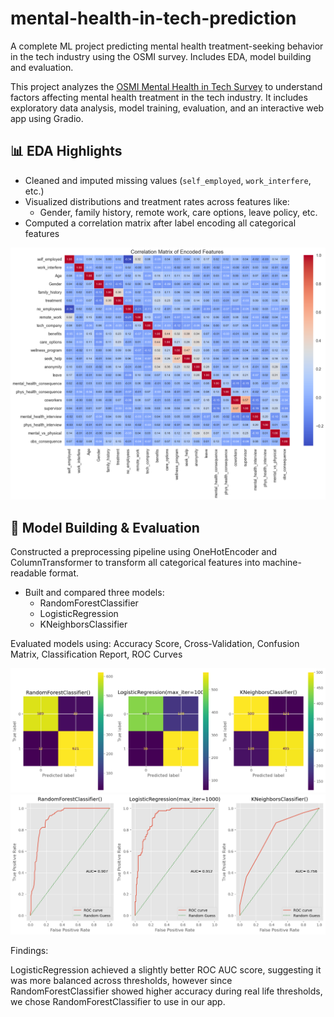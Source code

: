 # mental-health-in-tech-prediction
A complete ML project predicting mental health treatment-seeking behavior in the tech industry using the OSMI survey. Includes EDA, model building and evaluation.

This project analyzes the [OSMI Mental Health in Tech Survey](https://www.kaggle.com/datasets/osmi/mental-health-in-tech-survey) to understand factors affecting mental health treatment in the tech industry. It includes exploratory data analysis, model training, evaluation, and an interactive web app using Gradio.

## 📊 EDA Highlights

- Cleaned and imputed missing values (`self_employed`, `work_interfere`, etc.)
- Visualized distributions and treatment rates across features like:
    - Gender, family history, remote work, care options, leave policy, etc.
- Computed a correlation matrix after label encoding all categorical features

![KeyVisual2](images/image-1.png)

## 🧠 Model Building & Evaluation

Constructed a preprocessing pipeline using OneHotEncoder and ColumnTransformer to transform all categorical features into machine-readable format.

-   Built and compared three models:
    - RandomForestClassifier
    - LogisticRegression
    - KNeighborsClassifier

Evaluated models using:
Accuracy Score, Cross-Validation, Confusion Matrix, Classification Report, ROC Curves

![KeyVisual3](images/image3.png)
![KeyVisual4](images/image4.png)

Findings:

LogisticRegression achieved a slightly better ROC AUC score, suggesting it was more balanced across thresholds, however since RandomForestClassifier showed higher accuracy during real life thresholds, we chose RandomForestClassifier to use in our app.

